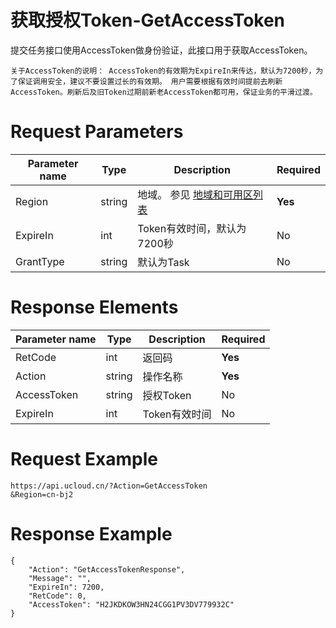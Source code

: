 # 获取授权Token-GetAccessToken

提交任务接口使用AccessToken做身份验证，此接口用于获取AccessToken。

```
关于AccessToken的说明： AccessToken的有效期为ExpireIn来传达，默认为7200秒，为了保证调用安全，建议不要设置过长的有效期。 用户需要根据有效时间提前去刷新AccessToken。刷新后及旧Token过期前新老AccessToken都可用，保证业务的平滑过渡。
```

# Request Parameters
|Parameter name|Type|Description|Required|
|---|---|---|---|
|Region|string|地域。 参见 [地域和可用区列表](../summary/regionlist.html)|**Yes**|
|ExpireIn|int|Token有效时间，默认为7200秒|No|
|GrantType|string|默认为Task|No|

# Response Elements
|Parameter name|Type|Description|Required|
|---|---|---|---|
|RetCode|int|返回码|**Yes**|
|Action|string|操作名称|**Yes**|
|AccessToken|string|授权Token|No|
|ExpireIn|int|Token有效时间|No|

# Request Example
```
https://api.ucloud.cn/?Action=GetAccessToken
&Region=cn-bj2
```

# Response Example
```
{
    "Action": "GetAccessTokenResponse", 
    "Message": "", 
    "ExpireIn": 7200, 
    "RetCode": 0, 
    "AccessToken": "H2JKDKOW3HN24CGG1PV3DV779932C"
}
```

